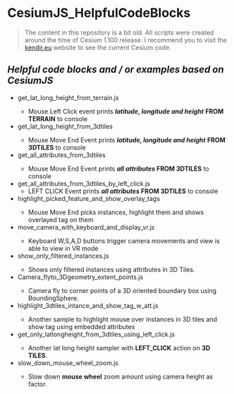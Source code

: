 # CesiumJS_HelpfulCodeBlocks
> The content in this repository is a bit old. All scripts were created around the time of Cesium 1.100 release. I recommend you to visit the [kendir.eu](https://kendir.eu) website to see the current Cesium code.

<h2><i>Helpful code blocks and / or examples based on CesiumJS</i></h2>
<ul>
  <li>get_lat_long_height_from_terrain.js</li>
  <ul>
    <li>Mouse Left Click event prints <i><b>latitude, longitude and height</b></i> <b>FROM TERRAIN</b> to console</li>
  </ul>
  <li>get_lat_long_height_from_3dtiles</li>
    <ul>
      <li>Mouse Move End Event prints <b><i>latitude, longitude and height</b></i> <b>FROM 3DTILES</b> to console</li>
    </ul>
  <li>get_all_attributes_from_3dtiles</li>
    <ul>
      <li>Mouse Move End Event prints <b><i>all attributes</i> FROM 3DTILES</b> to console</li>
    </ul>
  <li>get_all_attributes_from_3dtiles_by_left_click.js
      <ul>
        <li>LEFT CLICK Event prints <b><i>all attributes</i> FROM 3DTILES</b> to console</li>
      </ul>
  </li>
  <li>highlight_picked_feature_and_show_overlay_tags</li>
    <ul>
      <li>Mouse Move End picks instances, highlight them and shows overlayed tag on them</li>
    </ul>
  <li>move_camera_with_keyboard_and_display_vr.js</li>
    <ul>
      <li>Keyboard W,S,A,D buttons trigger camera movements and view is able to view in VR mode</li>
    </ul>
  <li>show_only_filtered_instances.js</li>
    <ul>
      <li>Shows only filtered instances using attributes in 3D Tiles.</li>
    </ul>
  <li>Camera_flyto_3Dgeometry_extent_points.js</li>
    <ul>
      <li>Camera fly to corner points of a 3D oriented boundary box using BoundingSphere.</li>
    </ul>
  <li> highlight_3dtiles_intance_and_show_tag_w_att.js</li>
    <ul>
      <li>Another sample to highlight mouse over instances in 3D tiles and show tag using embedded attributes</li>
    </ul>
    <li>get_only_latlongheight_from_3dtiles_using_left_click.js</li>
    <ul>
      <li>Another lat long height sampler with <b>LEFT_CLICK</b> action on <b>3D TILES</b>.</li>
    </ul>
  <li>slow_down_mouse_wheel_zoom.js</li>
    <ul>
      <li>Slow down <b>mouse wheel</b> zoom amount using camera height as factor.</li>
    </ul>
  </ul>
  
 
